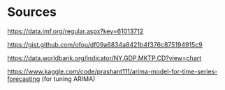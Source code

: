 # Sources
https://data.imf.org/regular.aspx?key=61013712

https://gist.github.com/ofou/df09a6834a8421b4f376c875194915c9

https://data.worldbank.org/indicator/NY.GDP.MKTP.CD?view=chart

https://www.kaggle.com/code/prashant111/arima-model-for-time-series-forecasting (for tuning ARIMA)
